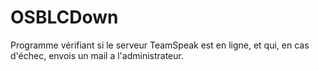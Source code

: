 # OSBLCDown
Programme vérifiant si le serveur TeamSpeak est en ligne, et qui, en cas d'échec, envois un mail a l'administrateur.
